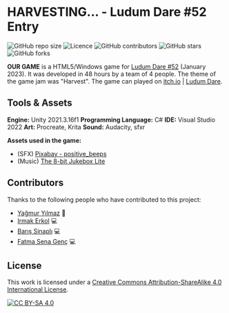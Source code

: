 # HARVESTING... - Ludum Dare #52 Entry

![GitHub repo size](https://img.shields.io/github/repo-size/ierkol18/LudumDare)
![Licence](https://img.shields.io/github/license/ierkol18/LudumDare?style=plastic)
![GitHub contributors](https://img.shields.io/github/contributors/ierkol18/LudumDare)
![GitHub stars](https://img.shields.io/github/stars/ierkol18/LudumDare?style=social)
![GitHub forks](https://img.shields.io/github/forks/ierkol18/LudumDare?style=social)

**OUR GAME** is a HTML5/Windows game for [Ludum Dare #52](https://ldjam.com/events/ludum-dare/52) (January 2023). It was developed in 48 hours by a team of 4 people. The theme of the game jam was "Harvest". The game can played on [itch.io](https://baris-sinapli.itch.io/ld-52-harvesting) | [Ludum Dare](https://ldjam.com/events/ludum-dare/52/harvesting).

## Tools & Assets

**Engine:** Unity 2021.3.16f1
**Programming Language:** C#
**IDE:** Visual Studio 2022
**Art:** Procreate, Krita
**Sound:** Audacity, sfxr

**Assets used in the game:**

* (SFX) [Pixabay - positive_beeps](https://pixabay.com/sound-effects/positive-beeps-85504/) 
* (Music) [The 8-bit Jukebox Lite](https://assetstore.unity.com/packages/audio/music/electronic/the-8-bit-jukebox-lite-music-pack-70436)

## Contributors

Thanks to the following people who have contributed to this project:

* [Yağmur Yılmaz](https://www.linkedin.com/in/yağmur-yılmaz-28393a218/) 🎨
* [Irmak Erkol](https://github.com/ierkol18) 💻
* [Barış Sinaplı](https://github.com/baris-sinapli) 💻
* [Fatma Sena Genç](https://github.com/fatmasenagenc) 💻

## License

This work is licensed under a
[Creative Commons Attribution-ShareAlike 4.0 International License][cc-by-sa].

[![CC BY-SA 4.0][cc-by-sa-image]][cc-by-sa]

[cc-by-sa]: http://creativecommons.org/licenses/by-sa/4.0/
[cc-by-sa-image]: https://licensebuttons.net/l/by-sa/4.0/88x31.png
[cc-by-sa-shield]: https://img.shields.io/badge/License-CC%20BY--SA%204.0-lightgrey.svg
